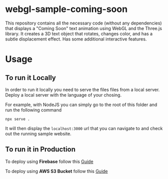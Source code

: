 # webgl-sample-coming-soon
This repository contains all the necessary code (without any dependencies) that displays a "Coming Soon" text animation using WebGL and the Three.js library. It creates a 3D text object that rotates, changes color, and has a subtle displacement effect. Has some additional interactive features. 

# Usage

## To run it Locally
In order to run it locally you need to serve the files files from a local server. Deploy a local server with the language of your chosing.

For example, with NodeJS you can simply go to the root of this folder and run the following command

`npx serve .`

It will then display the `localhost:3000` url that you can navigate to and check out the running sample website.

## To run it in Production
To deploy using __Firebase__ follow this [Guide](https://firebase.google.com/docs/hosting)

To deploy using __AWS S3 Bucket__ follow this [Guide](https://docs.aws.amazon.com/AmazonS3/latest/userguide/WebsiteHosting.html)
